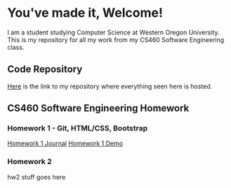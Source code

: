 # You've made it, Welcome!

I am a student studying Computer Science at Western Oregon University. This is my repository for all my work from my CS460 Software Engineering class.

## Code Repository

[Here](https://github.com/nki13/CS4602018) is the link to my repository where everything seen here is hosted.

## CS460 Software Engineering Homework

### Homework 1 - Git, HTML/CSS, Bootstrap
[Homework 1 Journal](https://nki13.github.io/CS460/HW1)
[Homework 1 Demo](https://nki13.github.io/CS460/HW1/Demo)

### Homework 2

hw2 stuff goes here
